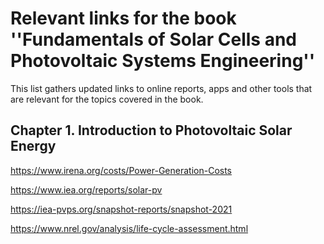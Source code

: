 # Relevant links for the book ''Fundamentals of Solar Cells and Photovoltaic Systems Engineering''

This list gathers updated links to online reports, apps and other tools that are relevant for the topics covered in the book. 

## Chapter 1. Introduction to Photovoltaic Solar Energy ##

https://www.irena.org/costs/Power-Generation-Costs

https://www.iea.org/reports/solar-pv

https://iea-pvps.org/snapshot-reports/snapshot-2021

https://www.nrel.gov/analysis/life-cycle-assessment.html


